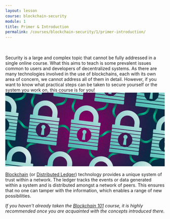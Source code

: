 ```yaml
---
layout: lesson
course: blockchain-security
module: 1
title: Primer & Introduction
permalink: /courses/blockchain-security/1/primer-introduction/
---
```

<br>
<br>
<span class="openingParagraph">Security is a large and complex topic that cannot be fully addressed in a single online course. </span>
What this aims to teach is some prevalent issues common to users and developers of decentralized systems. As there are many technologies involved in the use of blockchains, each with its own area of concern, we cannot address all of them in detail. However, if you want to know what practical steps can be taken to secure yourself or the system you work on, this course is for you!

<img src="/assets/img/courses/blockchain-security/BC-Security-01.jpg" />

<a href="https://en.wikipedia.org/wiki/Blockchain">Blockchain</a> (or <a href="https://en.wikipedia.org/wiki/Distributed_ledger">Distributed Ledger</a>) technology provides a unique system of trust within a network. The ledger tracks the events or data generated within a system and is distributed amongst a network of peers. This ensures that no one can tamper with the information, which enables a range of new possibilities.

<em>If you haven't already taken the <a href="/courses/blockchain-101/">Blockchain 101</a> course, it is highly recommended once you are acquainted with the concepts introduced there.</em>
